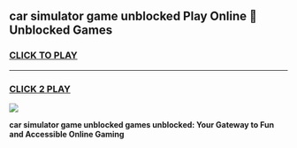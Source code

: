 
## car simulator game unblocked Play Online 👋 Unblocked Games
<h3>
<a href="https://premium.freeplayer.one?title=car_simulator_game_unblocked&ref=19F">CLICK TO PLAY</a></h3>
<hr>

<h3>
<a href="https://premium.freeplayer.one?title=car_simulator_game_unblocked&ref=19F">CLICK 2 PLAY</a>
  
</h3>

<a href="https://premium.freeplayer.one?title=car_simulator_game_unblocked&ref=19F"><img src="https://clearcache.store/games.png"></a>


**car simulator game unblocked games unblocked: Your Gateway to Fun and Accessible Online Gaming**

